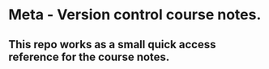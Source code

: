 # Meta - Version control course notes.

## This repo works as a small quick access reference for the course notes.

